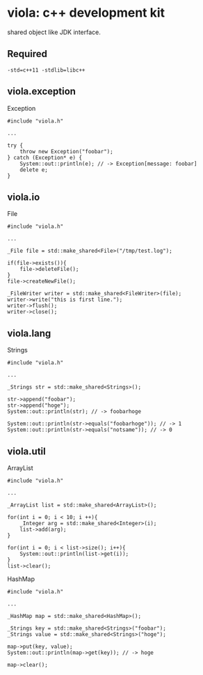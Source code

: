 # viola: c++ development kit
shared object like JDK interface.

## Required
```
-std=c++11 -stdlib=libc++
```

## viola.exception

Exception
```
#include "viola.h"

...

try {
	throw new Exception("foobar");
} catch (Exception* e) {
	System::out::println(e); // -> Exception[message: foobar]
	delete e;
}
```

## viola.io

File
```
#include "viola.h"

...

_File file = std::make_shared<File>("/tmp/test.log");

if(file->exists()){
	file->deleteFile();
}
file->createNewFile();

_FileWriter writer = std::make_shared<FileWriter>(file);
writer->write("this is first line.");
writer->flush();
writer->close();

```

## viola.lang

Strings
```
#include "viola.h"

...

_Strings str = std::make_shared<Strings>();

str->append("foobar");
str->append("hoge");
System::out::println(str); // -> foobarhoge

System::out::println(str->equals("foobarhoge")); // -> 1
System::out::println(str->equals("notsame")); // -> 0
```

## viola.util

ArrayList
```
#include "viola.h"

...

_ArrayList list = std::make_shared<ArrayList>();

for(int i = 0; i < 10; i ++){
	_Integer arg = std::make_shared<Integer>(i);
	list->add(arg);
}

for(int i = 0; i < list->size(); i++){
	System::out::println(list->get(i));
}
list->clear();
```

HashMap
```
#include "viola.h"

...

_HashMap map = std::make_shared<HashMap>();

_Strings key = std::make_shared<Strings>("foobar");
_Strings value = std::make_shared<Strings>("hoge");

map->put(key, value);
System::out::println(map->get(key)); // -> hoge

map->clear();
```
